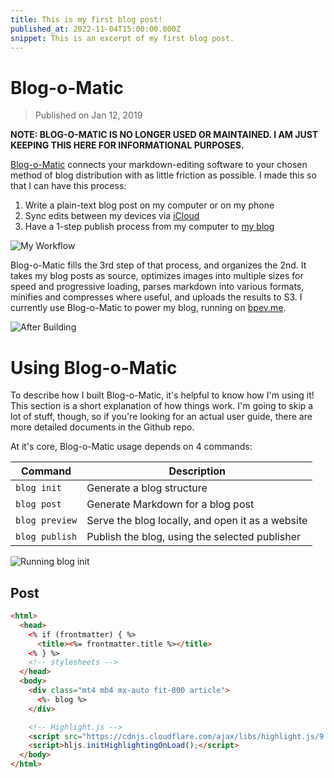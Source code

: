 ```yaml
---
title: This is my first blog post!
published_at: 2022-11-04T15:00:00.000Z
snippet: This is an excerpt of my first blog post.
---
```


# Blog-o-Matic

> Published on Jan 12, 2019

**NOTE: BLOG-O-MATIC IS NO LONGER USED OR MAINTAINED. I AM JUST KEEPING THIS
HERE FOR INFORMATIONAL PURPOSES.**

[Blog-o-Matic](https://github.com/ivebencrazy/blog-o-matic) connects your
markdown-editing software to your chosen method of blog distribution with as
little friction as possible. I made this so that I can have this process:

1. Write a plain-text blog post on my computer or on my phone
2. Sync edits between my devices via [iCloud](https://www.icloud.com)
3. Have a 1-step publish process from my computer to [my blog](https://bpev.me)

![My Workflow](https://static.bpev.me/blog/blog-o-matic/blog-o-matic-workflow.png)

Blog-o-Matic fills the 3rd step of that process, and organizes the 2nd. It takes
my blog posts as source, optimizes images into multiple sizes for speed and
progressive loading, parses markdown into various formats, minifies and
compresses where useful, and uploads the results to S3. I currently use
Blog-o-Matic to power my blog, running on [bpev.me](https://bpev.me).

![After Building](https://static.bpev.me/blog/blog-o-matic/blog-o-matic-built.png)

# Using Blog-o-Matic

To describe how I built Blog-o-Matic, it's helpful to know how I'm using it!
This section is a short explanation of how things work. I'm going to skip a lot
of stuff, though, so if you're looking for an actual user guide, there are more
detailed documents in the Github repo.

At it's core, Blog-o-Matic usage depends on 4 commands:

| Command        | Description                                      |
| -------------- | ------------------------------------------------ |
| `blog init`    | Generate a blog structure                        |
| `blog post`    | Generate Markdown for a blog post                |
| `blog preview` | Serve the blog locally, and open it as a website |
| `blog publish` | Publish the blog, using the selected publisher   |

![Running `blog init`](https://static.bpev.me/blog/blog-o-matic/blog-o-matic-init.png)

## Post

```html
<html>
  <head>
    <% if (frontmatter) { %>
      <title><%= frontmatter.title %></title>
    <% } %>
    <!-- stylesheets -->
  </head>
  <body>
    <div class="mt4 mb4 mx-auto fit-800 article">
      <%- blog %>
    </div>

    <!-- Highlight.js -->
    <script src="https://cdnjs.cloudflare.com/ajax/libs/highlight.js/9.14.2/highlight.min.js"></script>
    <script>hljs.initHighlightingOnLoad();</script>
  </body>
</html>
```
